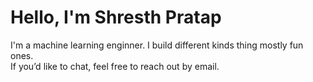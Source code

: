 # Hello, I'm Shresth Pratap  
I'm a machine learning enginner. I build different kinds thing mostly fun ones.  
If you’d like to chat, feel free to reach out by email.  
